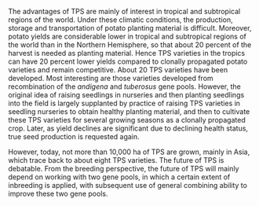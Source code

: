 The advantages of TPS are mainly of interest in tropical and subtropical regions of the world. Under these climatic conditions, the production, storage and transportation of potato planting material is difficult. Moreover, potato yields are considerable lower in tropical and subtropical regions of the world than in the Northern Hemisphere, so that about 20 percent of the harvest is needed as planting material. Hence TPS varieties in the tropics can have 20 percent lower yields compared to clonally propagated potato varieties and remain competitive. About 20 TPS varieties have been developed. Most interesting are those varieties developed from recombination of the _andigena_ and _tuberosus_ gene pools. However, the original idea of raising seedlings in nurseries and then planting seedlings into the field is largely supplanted by practice of raising TPS varieties in seedling nurseries to obtain healthy planting material, and then to cultivate these TPS varieties for several growing seasons as a clonally propagated crop. Later, as yield declines are significant due to declining health status, true seed production is requested again.

However, today, not more than 10,000 ha of TPS are grown, mainly in Asia, which trace back to about eight TPS varieties. The future of TPS is debatable. From the breeding perspective, the future of TPS will mainly depend on working with two gene pools, in which a certain extent of inbreeding is applied, with subsequent use of general combining ability to improve these two gene pools.